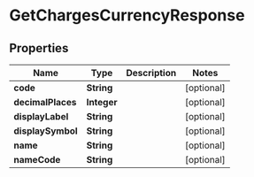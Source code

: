 

# GetChargesCurrencyResponse


## Properties

| Name | Type | Description | Notes |
|------------ | ------------- | ------------- | -------------|
|**code** | **String** |  |  [optional] |
|**decimalPlaces** | **Integer** |  |  [optional] |
|**displayLabel** | **String** |  |  [optional] |
|**displaySymbol** | **String** |  |  [optional] |
|**name** | **String** |  |  [optional] |
|**nameCode** | **String** |  |  [optional] |



